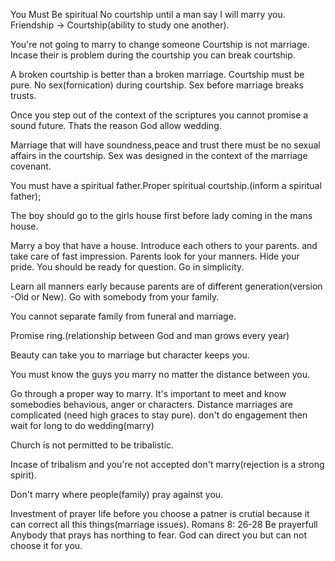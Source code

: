 You Must Be spiritual
No courtship until a man say I will marry you.
Friendship -> Courtship(ability to study one another).

You're not going to marry to change someone
Courtship is not marriage.
Incase their is problem during the courtship you can break courtship.

A broken courtship is better than a broken  marriage.
Courtship must be pure.
No sex(fornication) during courtship.
Sex before marriage breaks trusts.

Once you step out of the context of the scriptures you cannot promise a sound future. Thats the reason God allow wedding.

Marriage that will have soundness,peace and trust there must be no sexual affairs in the courtship.
Sex was designed in the context of the marriage covenant.

You must have a spiritual father.Proper spiritual courtship.(inform a spiritual father);

The boy should go to the girls house first before lady coming in the mans house.

Marry a boy that have a house. Introduce each others to your parents. and take care of fast impression. Parents look for your manners. Hide your pride. You should be ready for question. Go in simplicity.

Learn all manners early because parents are of different generation(version -Old or New).
Go with somebody from your family.

You cannot separate family from funeral and marriage.

Promise ring.(relationship between God and man grows every year)

Beauty can take you to marriage but character keeps you.

You must know the guys you marry no matter the distance between you.

Go through a proper way to marry.
It's important to meet and know somebodies behavious, anger or characters. 
Distance marriages are complicated  (need high graces to stay pure).
don't do engagement then wait for long to do wedding(marry)

Church is not permitted to be tribalistic.

Incase of tribalism and you're not accepted don't marry(rejection is a strong spirit).

Don't marry where people(family) pray against you.

Investment of prayer life before you choose a patner is crutial because it can correct all this things(marriage issues).
Romans 8: 26-28
Be prayerfull
Anybody that prays has northing to fear.
God can direct you but can not choose it for you.